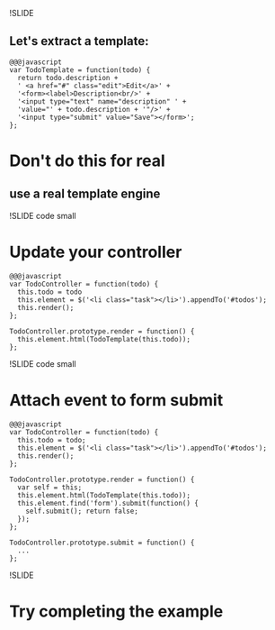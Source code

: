 !SLIDE

## Let's extract a template:

    @@@javascript
    var TodoTemplate = function(todo) {
      return todo.description +
      ' <a href="#" class="edit">Edit</a>' +
      '<form><label>Description<br/>' +
      '<input type="text" name="description" ' +
      'value="' + todo.description + '"/>' +
      '<input type="submit" value="Save"></form>';
    };

# Don't do this for real
## use a real template engine

!SLIDE code small

# Update your controller

    @@@javascript
    var TodoController = function(todo) {
      this.todo = todo
      this.element = $('<li class="task"></li>').appendTo('#todos');
      this.render();
    };

    TodoController.prototype.render = function() {
      this.element.html(TodoTemplate(this.todo));
    };

!SLIDE code small

# Attach event to form submit

    @@@javascript
    var TodoController = function(todo) {
      this.todo = todo;
      this.element = $('<li class="task"></li>').appendTo('#todos');
      this.render();
    };

    TodoController.prototype.render = function() {
      var self = this;
      this.element.html(TodoTemplate(this.todo));
      this.element.find('form').submit(function() {
        self.submit(); return false;
      });
    };

    TodoController.prototype.submit = function() {
      ...
    };

!SLIDE

# Try completing the example
